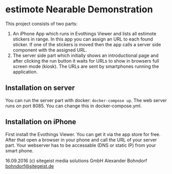 # estimote Nearable Demonstration

This project consists of two parts:

1. An iPhone App which runs in Evothings Viewer and lists all estimote stickers in range.
   In this app you can assign an URL to each found sticker.
   If one of the stickers is moved then the app calls a server side component with the
   assigned URL.
2. The server side part which initially shows an introductional page and after clicking the
   run button it waits for URLs to show in browsers full screen mode (kiosk).
   The URLs are sent by smartphones running the application.

## Installation on server

You can run the server part with docker: ```docker-compose up```.
The web server runs on port 8085. You can change this in docker-compose.yml.

## Installation on iPhone

First install the Evothings Viewer. You can get it via the app store for free.
After that open a browser in your phone and call the URL of your server part. Your webserver has to be
accessable (DNS or static IP) from your smart phone.

16.09.2016
(c) sitegeist media solutions GmbH
Alexander Bohndorf <bohndorf@sitegeist.de>